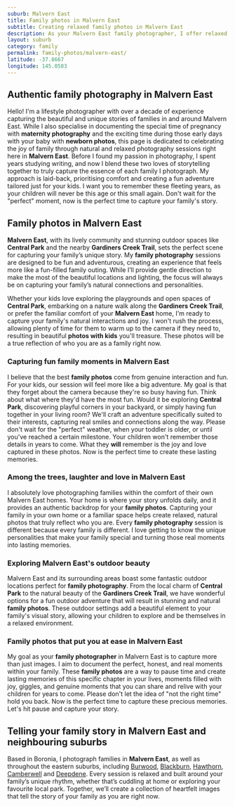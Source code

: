 ```yaml
---
suburb: Malvern East
title: Family photos in Malvern East
subtitle: Creating relaxed family photos in Malvern East
description: As your Malvern East family photographer, I offer relaxed and fun sessions designed to capture the genuine connections and unique personalities within your family.
layout: suburb
category: family
permalink: family-photos/malvern-east/
latitude: -37.8667
longitude: 145.0583
---
```


## Authentic family photography in Malvern East

Hello! I'm a lifestyle photographer with over a decade of experience capturing the beautiful and unique stories of families in and around Malvern East. While I also specialise in documenting the special time of pregnancy with **maternity photography** and the exciting time during those early days with your baby with **newborn photos**, this page is dedicated to celebrating the joy of family through natural and relaxed photography sessions right here in **Malvern East**. Before I found my passion in photography, I spent years studying writing, and now I blend these two loves of storytelling together to truly capture the essence of each family I photograph. My approach is laid-back, prioritising comfort and creating a fun adventure tailored just for your kids. I want you to remember these fleeting years, as your children will never be this age or this small again. Don't wait for the "perfect" moment, now is the perfect time to capture your family's story.

## Family photos in Malvern East

**Malvern East**, with its lively community and stunning outdoor spaces like **Central Park** and the nearby **Gardiners Creek Trail**, sets the perfect scene for capturing your family’s unique story. My **family photography** sessions are designed to be fun and adventurous, creating an experience that feels more like a fun-filled family outing. While I’ll provide gentle direction to make the most of the beautiful locations and lighting, the focus will always be on capturing your family’s natural connections and personalities.

Whether your kids love exploring the playgrounds and open spaces of **Central Park**, embarking on a nature walk along the **Gardiners Creek Trail**, or prefer the familiar comfort of your **Malvern East** home, I'm ready to capture your family's natural interactions and joy. I won't rush the process, allowing plenty of time for them to warm up to the camera if they need to, resulting in beautiful **photos with kids** you'll treasure. These photos will be a true reflection of who you are as a family right now.

### Capturing fun family moments in Malvern East 

I believe that the best **family photos** come from genuine interaction and fun. For your kids, our session will feel more like a big adventure. My goal is that they forget about the camera because they're so busy having fun. Think about what where they'd have the most fun. Would it be exploring **Central Park**, discovering playful corners in your backyard, or simply having fun together in your living room? We'll craft an adventure specifically suited to their interests, capturing real smiles and connections along the way. Please don't wait for the "perfect" weather, when your toddler is older, or until you've reached a certain milestone. Your children won't remember those details in years to come. What they **will** remember is the joy and love captured in these photos. Now is the perfect time to create these lasting memories.

### Among the trees, laughter and love in Malvern East

I absolutely love photographing families within the comfort of their own Malvern East homes. Your home is where your story unfolds daily, and it provides an authentic backdrop for your **family photos**. Capturing your family in your own home or a familiar space helps create relaxed, natural photos that truly reflect who you are. Every **family photography** session is different because every family is different. I love getting to know the unique personalities that make your family special and turning those real moments into lasting memories.

### Exploring Malvern East's outdoor beauty

Malvern East and its surrounding areas boast some fantastic outdoor locations perfect for **family photography**. From the local charm of **Central Park** to the natural beauty of the **Gardiners Creek Trail**, we have wonderful options for a fun outdoor adventure that will result in stunning and natural **family photos**. These outdoor settings add a beautiful element to your family's visual story, allowing your children to explore and be themselves in a relaxed environment.

### Family photos that put you at ease in Malvern East

My goal as your **family photographer** in Malvern East is to capture more than just images. I aim to document the perfect, honest, and real moments within your family. These **family photos** are a way to pause time and create lasting memories of this specific chapter in your lives, moments filled with joy, giggles, and genuine moments that you can share and relive with your children for years to come. Please don't let the idea of "not the right time" hold you back. Now is the perfect time to capture these precious memories. Let's hit pause and capture your story.

## Telling your family story in Malvern East and neighbouring suburbs

Based in Boronia, I photograph families  in **Malvern East**, as well as throughout the eastern suburbs, including [Burwood](/family-photos/burwood/), [Blackburn](/family-photos/blackburn/), [Hawthorn](/family-photos/hawthorn/), [Camberwell](/family-photos/camberwell/) and [Deepdene](/family-photos/deepdene/). Every session is relaxed and built around your family’s unique rhythm, whether that’s cuddling at home or exploring your favourite local park. Together, we’ll create a collection of heartfelt images that tell the story of your family as you are right now.